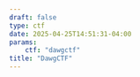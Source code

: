 ```yaml
---
draft: false
type: ctf
date: 2025-04-25T14:51:31-04:00
params:
    ctf: "dawgctf"
title: "DawgCTF"
---
```



